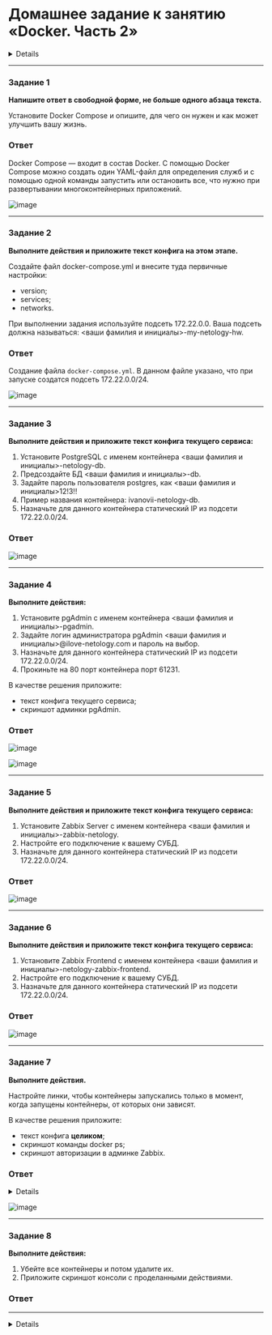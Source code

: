 # Домашнее задание к занятию «Docker. Часть 2»

<details>

### Оформление домашнего задания

1. Домашнее задание выполните в [Google Docs](https://docs.google.com/) и отправьте на проверку ссылку на ваш документ в личном кабинете.  
1. В названии файла укажите номер лекции и фамилию студента. Пример названия: 6.4. Docker. Часть 2 — Александр Александров.
2. Код решения размещайте в отдельном файле на вашем Google-диске, это облегчит проверку вашей работы.
3. Перед отправкой проверьте, что доступ для просмотра открыт всем, у кого есть ссылка. Если нужно прикрепить дополнительные ссылки, добавьте их в свой Google Docs.

**Правила выполнения заданий к занятию «6.4. Docker. Часть 2»**

- Все задания выполняйте на основе конфигов из лекции. 
- В заданиях описаны те параметры, которые необходимо изменить. 
- Если параметр не упомянут вообще, значит, его нужно оставить таким, какой он был в лекции. 
- Если в каком-то задании, например, в задании 2, нужно изменить параметр, подразумевается, что во всех следующих заданиях будет использоваться уже изменённый параметр.
- Выполнив все задания без звёздочки, вы должны получить полнофункциональный сервис.

Любые вопросы по решению задач задавайте в чате учебной группы.

---

## Важно

Перед отправкой работы на проверку удаляйте неиспользуемые ресурсы. Это нужно, чтобы предупредить неконтролируемый расход средств, полученных после использования промокода.

Рекомендации [по ссылке](https://github.com/netology-code/sdvps-homeworks/tree/main/recommend).

</details>

---

### Задание 1

**Напишите ответ в свободной форме, не больше одного абзаца текста.**

Установите Docker Compose и опишите, для чего он нужен и как может улучшить вашу жизнь.

### Ответ

Docker Compose — входит в состав Docker. С помощью Docker Compose можно создать один YAML-файл для определения служб и с помощью одной команды запустить или остановить все, что нужно при развертывании многоконтейнерных приложений.

![image](https://user-images.githubusercontent.com/121082757/234545582-1963ea9c-7f4b-4933-8120-6c5a660ef3bf.png)

---

### Задание 2 

**Выполните действия и приложите текст конфига на этом этапе.** 

Создайте файл docker-compose.yml и внесите туда первичные настройки: 

 * version;
 * services;
 * networks.

При выполнении задания используйте подсеть 172.22.0.0.
Ваша подсеть должна называться: <ваши фамилия и инициалы>-my-netology-hw.

### Ответ


Создание файла `docker-compose.yml`. В данном файле указано, что при запуске создатся подсеть 172.22.0.0/24.

![image](https://user-images.githubusercontent.com/121082757/234181660-4ef678da-6709-4fa9-84df-32fb8d759e82.png)

---

### Задание 3 

**Выполните действия и приложите текст конфига текущего сервиса:** 

1. Установите PostgreSQL с именем контейнера <ваши фамилия и инициалы>-netology-db. 
2. Предсоздайте БД <ваши фамилия и инициалы>-db.
3. Задайте пароль пользователя postgres, как <ваши фамилия и инициалы>12!3!!
4. Пример названия контейнера: ivanovii-netology-db.
5. Назначьте для данного контейнера статический IP из подсети 172.22.0.0/24.

### Ответ

![image](https://user-images.githubusercontent.com/121082757/234546022-bc34c5cf-3243-4b63-8e65-4b5229a8fe9e.png)

---

### Задание 4 

**Выполните действия:**

1. Установите pgAdmin с именем контейнера <ваши фамилия и инициалы>-pgadmin. 
2. Задайте логин администратора pgAdmin <ваши фамилия и инициалы>@ilove-netology.com и пароль на выбор.
3. Назначьте для данного контейнера статический IP из подсети 172.22.0.0/24.
4. Прокиньте на 80 порт контейнера порт 61231.

В качестве решения приложите:

* текст конфига текущего сервиса;
* скриншот админки pgAdmin.

### Ответ

![image](https://user-images.githubusercontent.com/121082757/234546318-87dded81-853f-498e-8217-e7568ea6ba68.png)

![image](https://user-images.githubusercontent.com/121082757/234546441-7a98d1f9-fc7c-4ef2-a0ed-231f05b8a512.png)

---

### Задание 5 

**Выполните действия и приложите текст конфига текущего сервиса:** 

1. Установите Zabbix Server с именем контейнера <ваши фамилия и инициалы>-zabbix-netology. 
2. Настройте его подключение к вашему СУБД.
3. Назначьте для данного контейнера статический IP из подсети 172.22.0.0/24.

### Ответ

![image](https://user-images.githubusercontent.com/121082757/234497334-5b91ae0b-cd63-431c-b01b-f50976c60794.png)

---

### Задание 6

**Выполните действия и приложите текст конфига текущего сервиса:** 

1. Установите Zabbix Frontend с именем контейнера <ваши фамилия и инициалы>-netology-zabbix-frontend. 
2. Настройте его подключение к вашему СУБД.
3. Назначьте для данного контейнера статический IP из подсети 172.22.0.0/24.

### Ответ

![image](https://user-images.githubusercontent.com/121082757/234500049-b67fb48b-9c1b-4de7-ad10-0ec7c0ab4b2b.png)

---

### Задание 7 

**Выполните действия.**

Настройте линки, чтобы контейнеры запускались только в момент, когда запущены контейнеры, от которых они зависят.

В качестве решения приложите:

* текст конфига **целиком**;
* скриншот команды docker ps;
* скриншот авторизации в админке Zabbix.

### Ответ

<details>
  
    version: '3.9'
  
    services:
      chistov-netology-db:  #назвазние сервиса
        image: postgres:latest #используемый образ
        container_name: chistov-netology-db #назвазние контейнера
        volumes:
          - ./pg_data:/var/lib/postgresql/data/pgdata #указываем папку, которая будет проброшена с хост>
        environment:
          POSTGRES_DB: chistov-db #название создаваемой базы
          POSTGRES_PASSWORD: chistov12!3!! #пароль для входа
          PGDATA: /var/lib/postgresql/data/pgdata #путь в котнейнере, куда будут сохранятся данные
        ports:
          - 5432:5432 #порты для проброса с хоста в контейнер
        networks:
          chistov-my-netology-hw:
           ipv4_address: 172.22.0.5 #задаем статичнй ip-адрес
        restart: always #в случае перезапуска машины контейнер снова запустится
    
    pgAdmin:
      image: dpage/pgadmin4
      links:
        - chistov-netology-db
      container_name: chistov-pgadmin
      environment:
        PGADMIN_DEFAULT_EMAIL: chistov@ilove-netology.com
        PGADMIN_DEFAULT_PASSWORD: chistov12!3!!
      ports:
        - 61231:80
      networks:
        chistov-my-netology-hw:
          ipv4_address: 172.22.0.6
      restart: always
  
    zabbix-server-pgsql:
      image: zabbix/zabbix-server-pgsql
      links:
        - chistov-netology-db
        - pgAdmin
      container_name: chistov-zabbix-netology
      environment:
        DB_SERVER_HOST: 172.22.0.5
        POSTGRES_USER: postgres
        POSTGRES_PASSWORD: chistov12!3!!
      ports:
        - 10051:10051
      networks:
        chistov-my-netology-hw:
          ipv4_address: 172.22.0.7
      restart: always
  
    zabbix_frontend:
      image: zabbix/zabbix-web-apache-pgsql
      links:
        - chistov-netology-db
        - chistov-pgadmin
        - zabbix-server-pgsql
      container_name: chistov-netology-zabbix-frontend
      environment:
        DB_SERVER_HOST: 172.22.0.5
        POSTGRES_USER: postgres
        POSTGRES_PASSWORD: chistov12!3!!
        ZBX_SERVER_HOST: zabbix_frontend
        PHP_TZ: Europe/Moscow
      ports:
        - 80:8080
        - 443:8443
      networks:
        chistov-my-netology-hw:
          ipv4_address: 172.22.0.8
      restart: always
  
    networks:
      chistov-my-netology-hw:
        driver: bridge
        ipam:
          config:
            - subnet: 172.22.0.0/24

</details>

![image](https://user-images.githubusercontent.com/121082757/234516522-4818e946-c1ff-4cc6-941c-2c1e4efc4111.png)

---

### Задание 8 

**Выполните действия:** 

1. Убейте все контейнеры и потом удалите их.
2. Приложите скриншот консоли с проделанными действиями.

### Ответ



---

<details>
  
## Дополнительные задания* (со звёздочкой)

Их выполнение необязательное и не влияет на получение зачёта по домашнему заданию. Можете их решить, если хотите лучше разобраться в материале.

---

### Задание 9* 

Запустите свой сценарий на чистом железе без предзагруженных образов.

**Ответьте на вопросы в свободной форме:**

1. Сколько ушло времени на то, чтобы развернуть на чистом железе написанный вами сценарий?
2. Чем вы занимались в процессе создания сценария так, как это видите вы?
3. Что бы вы улучшили в сценарии развёртывания?

</details>
